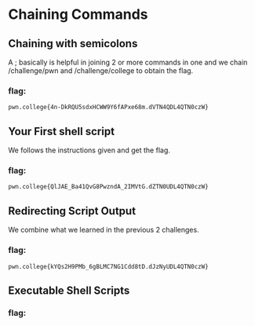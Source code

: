 # Chaining Commands

## Chaining with semicolons
A ; basically is helpful in joining 2 or more commands in one and we chain /challenge/pwn and /challenge/college to obtain the flag.


### flag:
```pwn.college{4n-DkRQU5sdxHCWW9Y6fAPxe68m.dVTN4QDL4QTN0czW}```

## Your First shell script
We follows the instructions given and get the flag.

### flag:
```pwn.college{QlJAE_Ba41QvG8PwzndA_2IMVtG.dZTN0UDL4QTN0czW}```

## Redirecting Script Output
We combine what we learned in the previous 2 challenges.

### flag:
```pwn.college{kYQs2H9PMb_6gBLMC7NG1Cdd8tD.dJzNyUDL4QTN0czW}```

## Executable Shell Scripts


### flag:
``` ```